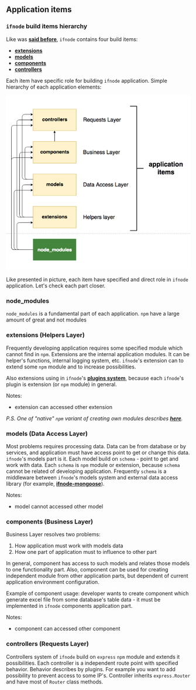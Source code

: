 ## Application items

### `ifnode` build items hierarchy

Like was **[said before](/docs/intro/ideology)**, `ifnode` contains four build items:
* **[extensions](/docs/app/extensions)**
* **[models](/docs/app/models)**
* **[components](/docs/app/components)**
* **[controllers](/docs/app/controllers)**

Each item have specific role for building `ifnode` application. Simple hierarchy of each application elements:

![Application items hierarchy](https://github.com/ilfroloff/ilfroloff.github.io/blob/master/hierarchy.png?raw=true)

Like presented in picture, each item have specified and direct role in `ifnode` application. Let's check each part closer.

### node_modules

`node_modules` is a fundamental part of each application. `npm` have a large amount of great and not modules

### extensions (Helpers Layer)

Frequently developing application requires some specified module which cannot find in `npm`. Extensions are the internal application modules. It can be helper's functions, internal logging system, etc. `ifnode`'s extension can to extend some `npm` module and to increase possibilities.

Also extensions using in `ifnode`'s **[plugins system](/docs/app/plugins)**, because each `ifnode`'s plugin is extension (or `npm` module) in general.

Notes:
* extension can accessed other extension

_P.S. One of "native" `npm` variant of creating own modules describes **[here](https://blog.risingstack.com/nodejs-at-scale-npm-best-practices/#9developingpackages)**._

### models (Data Access Layer)

Most problems requires processing data. Data can be from database or by services, and application must have access point to get or change this data. `ifnode`'s models part is it.
Each model build on `schema` - point to get and work with data. Each `schema` is `npm` module or extension, because `schema` cannot be related of developing application. Frequently `schema` is a middleware between `ifnode`'s models system and external data access library (for example, **[ifnode-mongoose](https://www.npmjs.com/package/ifnode-mongoose)**).

Notes:
* model cannot accessed other model

### components (Business Layer)

Business Layer resolves two problems:

1. How application must work with models data
2. How one part of application must to influence to other part

In general, component has access to such models and relates those models to one functionality part. Also, component can be used for creating independent module from other application parts, but dependent of current application environment configuration.

Example of component usage: developer wants to create component which generate excel file from some database's table data - it must be implemented in `ifnode` components application part.

Notes:
* component can accessed other component

### controllers (Requests Layer)

Controllers system of `ifnode` build on `express` `npm` module and extends it possibilities. Each controller is a independent route point with specified behavior. Behavior describes by plugins. For example you want to add possibility to prevent access to some IP's.
Controller inherits `express.Router` and have most of `Router` class methods.